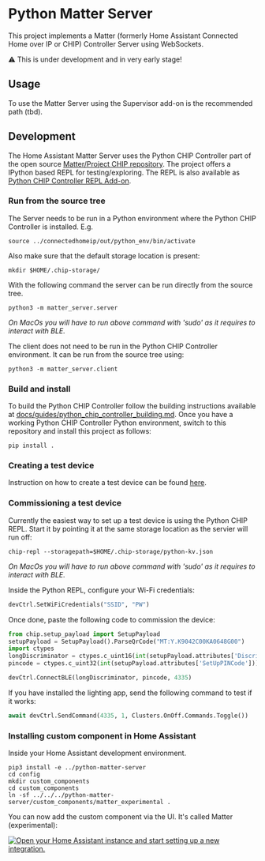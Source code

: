 # Python Matter Server

This project implements a Matter (formerly Home Assistant Connected Home over IP
or CHIP) Controller Server using WebSockets.

:warning: This is under development and in very early stage!

## Usage

To use the Matter Server using the Supervisor add-on is the recommended path
(tbd).

## Development

The Home Assistant Matter Server uses the Python CHIP Controller part of the
open source [Matter/Project CHIP repository][project-chip].
The project offers a IPython based REPL for testing/exploring. The REPL is also
available as [Python CHIP Controller REPL Add-on][chip-controller-repl-add-on].

### Run from the source tree

The Server needs to be run in a Python environment where the Python CHIP
Controller is installed. E.g.

```
source ../connectedhomeip/out/python_env/bin/activate
```

Also make sure that the default storage location is present:
```
mkdir $HOME/.chip-storage/
```

With the following command the server can be run directly from the source tree.

```
python3 -m matter_server.server
```

_On MacOs you will have to run above command with 'sudo' as it requires to interact with BLE._

The client does not need to be run in the Python CHIP Controller environment. It
can be run from the source tree using:

```
python3 -m matter_server.client
```

### Build and install

To build the Python CHIP Controller follow the building instructions available
at [docs/guides/python_chip_controller_building.md][python-chip-building].
Once you have a working Python CHIP Controller Python environment, switch
to this repository and install this project as follows:

```shell
pip install .
```

### Creating a test device

Instruction on how to create a test device can be found [here](https://nabucasa.github.io/matter-example-apps/).

### Commissioning a test device

Currently the easiest way to set up a test device is using the Python CHIP REPL. Start it by pointing it at the same storage location as the servier will run off:

```
chip-repl --storagepath=$HOME/.chip-storage/python-kv.json
```

_On MacOs you will have to run above command with 'sudo' as it requires to interact with BLE._

Inside the Python REPL, configure your Wi-Fi credentials:

```python
devCtrl.SetWiFiCredentials("SSID", "PW")
```

Once done, paste the following code to commission the device:

```python
from chip.setup_payload import SetupPayload
setupPayload = SetupPayload().ParseQrCode("MT:Y.K9042C00KA0648G00")
import ctypes
longDiscriminator = ctypes.c_uint16(int(setupPayload.attributes['Discriminator']))
pincode = ctypes.c_uint32(int(setupPayload.attributes['SetUpPINCode']))

devCtrl.ConnectBLE(longDiscriminator, pincode, 4335)
```

If you have installed the lighting app, send the following command to test if it works:

```python
await devCtrl.SendCommand(4335, 1, Clusters.OnOff.Commands.Toggle())
```

### Installing custom component in Home Assistant

Inside your Home Assistant development environment.

```
pip3 install -e ../python-matter-server
cd config
mkdir custom_components
cd custom_components
ln -sf ../../../python-matter-server/custom_components/matter_experimental .
```

You can now add the custom component via the UI. It's called Matter (experimental):

[![Open your Home Assistant instance and start setting up a new integration.](https://my.home-assistant.io/badges/config_flow_start.svg)](https://my.home-assistant.io/redirect/config_flow_start/?domain=matter_experimental)

[project-chip]: https://github.com/project-chip/connectedhomeip
[chip-controller-repl-add-on]: https://github.com/home-assistant/addons-development/tree/master/chip_controller_repl
[python-chip-building]: https://github.com/project-chip/connectedhomeip/blob/master/docs/guides/python_chip_controller_building.md
